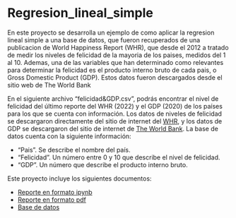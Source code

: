 # Regresion_lineal_simple
En este proyecto se desarrolla un ejemplo de como aplicar la regresion lineal simple a una base de datos, que fueron 
recuperados de una publicacion de World Happiness Report (WHR), que desde el 2012 a tratado de medir los niveles
de felicidad de la mayoria de los paises, medidos del 1 al 10. Ademas, una de las variables que han determinado como relevantes
para determinar la felicidad es el producto interno bruto de cada pais, o Gross 
Domestic Product (GDP). Estos datos fueron descargados desde el sitio web de The World Bank

En el siguiente archivo “felicidad&GDP.csv”, podrás
encontrar el nivel de felicidad del último reporte del WHR (2022) y el GDP (2020) de los países
para los que se cuenta con información. Los datos de niveles de felicidad se descargaron
directamente del sitio de internet del [WHR](https://worldhappiness.report/ed/2022/#appendices-and-data), y los datos de GDP se descargaron del sitio de
internet de [The World Bank](https://data.worldbank.org/indicator/NY.GDP.MKTP.CD).
La base de datos cuenta con la siguiente información:
- “Pais”. Se describe el nombre del país.
- “Felicidad”. Un número entre 0 y 10 que describe el nivel de felicidad.
- “GDP”. Un número que describe el producto interno bruto.

Este proyecto incluye los siguientes documentos:
- [Reporte en formato ipynb](https://github.com/hectorcamachoz/Regresion_lineal_simple/blob/main/A1_2_594557.ipynb)
- [Reporte en formato pdf]()
- [Base de datos](https://github.com/hectorcamachoz/Regresion_lineal_simple/blob/main/felicidad%26GDP.csv)
